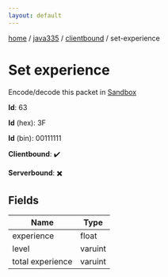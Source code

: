 ```yaml
---
layout: default
---
```


[home](/)  /  [java335](/protocol/java335)  /  [clientbound](/protocol/java335/clientbound)  /  set-experience

# Set experience

Encode/decode this packet in [Sandbox](../../../sandbox/java335#clientbound.set_experience)

**Id**: 63

**Id** (hex): 3F

**Id** (bin): 00111111

**Clientbound**: ✔️

**Serverbound**: ✖️

## Fields

Name | Type
---|---
experience | float
level | varuint
total experience | varuint
